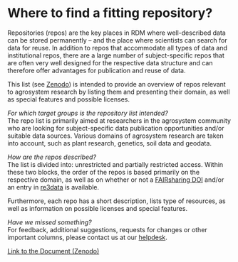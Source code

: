 # Where to find a fitting repository?

Repositories (repos) are the key places in RDM where well-described data can be stored permanently – and the place where scientists can search for data for reuse.
In addition to repos that accommodate all types of data and institutional repos, there are a large number of subject-specific repos that are often very well designed for the respective data structure and can therefore offer advantages for publication and reuse of data. 

This list (see [Zenodo](https://zenodo.org/records/11144471)) is intended to provide an overview of repos relevant to agrosystem research by listing them and presenting their domain, as well as special features and possible licenses. 

_For which target groups is the repository list intended?_  
The repo list is primarily aimed at researchers in the agrosystem community who are looking for subject-specific data publication opportunities and/or suitable data sources.
Various domains of agrosystem research are taken into account, such as plant research, genetics, soil data and geodata. 

_How are the repos described?_  
The list is divided into: unrestricted and partially restricted access.
Within these two blocks, the order of the repos is based primarily on the respective domain, as well as on whether or not a [FAIRsharing DOI](https://fairsharing.org/) and/or an entry in [re3data](https://www.re3data.org/) is available.

Furthermore, each repo has a short description, lists type of resources, as well as information on possible licenses and special features. 

_Have we missed something?_  
For feedback, additional suggestions, requests for changes or other important columns, please contact us at our [helpdesk](mailto:dataservice@fairagro.net).

[Link to the Document (Zenodo)](https://zenodo.org/records/11144471)
